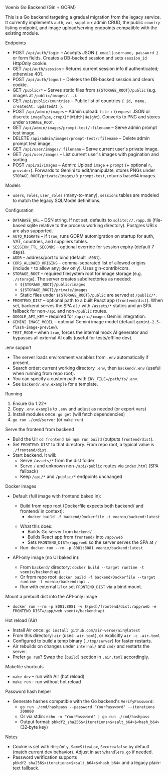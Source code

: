 Voenix Go Backend (Gin + GORM)

This is a Go backend targeting a gradual migration from the legacy service. It currently implements `auth`, `vat`, `supplier` admin CRUD, the public `country` listing endpoint, and image upload/serving endpoints compatible with the existing module.

Endpoints
- POST `/api/auth/login` – Accepts JSON `{ email|username, password }` or form fields. Creates a DB-backed session and sets `session_id` HttpOnly cookie.
- GET `/api/auth/session` – Returns current session info if authenticated; otherwise 401.
- POST `/api/auth/logout` – Deletes the DB-backed session and clears cookie.
- GET `/public/*` – Serves static files from `${STORAGE_ROOT}/public` (e.g. images at `/public/images/...`).
- GET `/api/public/countries` – Public list of countries `{ id, name, createdAt, updatedAt }`.
 - POST `/api/admin/images` – Admin upload: `file` + (`request` JSON or discrete `imageType`, `cropX|Y|Width|Height`). Converts to PNG and stores under `STORAGE_ROOT`.
 - GET `/api/admin/images/prompt-test/:filename` – Serve admin prompt test image.
 - DELETE `/api/admin/images/prompt-test/:filename` – Delete admin prompt test image.
- GET `/api/user/images/:filename` – Serve current user's private image.
- GET `/api/user/images` – List current user's images with pagination and sorting.
 - POST `/api/ai/images` – Admin: Upload `image` + `prompt` (+ optional `n`, `provider`). Forwards to Gemini to edit/manipulate, stores PNGs under `STORAGE_ROOT/private/images/0_prompt-test`, returns base64 images.

Models
- `users`, `roles`, `user_roles` (many-to-many), `sessions` tables are modeled to match the legacy SQLModel definitions.

Configuration
- `DATABASE_URL` – DSN string. If not set, defaults to `sqlite://./app.db` (file-based sqlite relative to the process working directory). Postgres URLs are also supported.
- `AUTO_MIGRATE` – if `true`, runs GORM automigration on startup for auth, VAT, countries, and suppliers tables.
- `SESSION_TTL_SECONDS` – optional override for session expiry (default 7 days).
- `ADDR` – address/port to bind (default `:8081`).
- `CORS_ALLOWED_ORIGINS` – comma-separated list of allowed origins (include `*` to allow any; dev only). Uses gin-contrib/cors.
- `STORAGE_ROOT` – required filesystem root for image storage (e.g. `./storage`). The server creates subdirectories as needed:
   - `${STORAGE_ROOT}/public/images`
   - `${STORAGE_ROOT}/private/images`
  - Static files under `${STORAGE_ROOT}/public` are served at `/public/*`.
- `FRONTEND_DIST` – optional path to a built React app (`frontend/dist`). When set, backend serves the SPA at `/` with `/assets/*` statics and an SPA fallback for non-`/api` and non-`/public` routes.
- `GOOGLE_API_KEY` – required for `/api/ai/images` Gemini integration.
- `GEMINI_IMAGE_MODEL` – optional Gemini image model (default `gemini-2.5-flash-image-preview`).
- `TEST_MODE` – when `true`, forces the internal mock AI generator and bypasses all external AI calls (useful for tests/offline dev).

.env support
- The server loads environment variables from `.env` automatically if present.
- Search order: current working directory `.env`, then `backend/.env` (useful when running from repo root).
- You can specify a custom path with `ENV_FILE=/path/to/.env`.
- See `backend/.env.example` for a template.

Running
1) Ensure Go 1.22+
2) Copy `.env.example` to `.env` and adjust as needed (or export vars)
3) Install modules once: `go get` (will fetch dependencies)
4) `go run ./cmd/server` (or `make run`)

Serve the frontend from backend
- Build the UI: `cd frontend && npm run build` (outputs `frontend/dist`).
- Set `FRONTEND_DIST` to that directory. From repo root, a typical value is `./frontend/dist`.
- Start backend. It will:
  - Serve `/assets/*` from the dist folder
  - Serve `/` and unknown non-`/api`/`/public` routes via `index.html` (SPA fallback)
  - Keep `/api/*` and `/public/*` endpoints unchanged

Docker images
- Default (full image with frontend baked in):
  - Build from repo root (Dockerfile expects both backend/ and frontend/ in context):
    - `docker build -f backend/Dockerfile -t voenix/backend:latest .`
  - What this does:
    - Builds Go server from `backend/`
    - Builds React app from `frontend/` into `/app/web`
    - Sets `FRONTEND_DIST=/app/web` so the server serves the SPA at `/`
  - Run: `docker run --rm -p 8081:8081 voenix/backend:latest`

- API‑only image (no UI baked in):
  - From `backend/` directory: `docker build --target runtime -t voenix/backend:api .`
  - Or from repo root: `docker build -f backend/Dockerfile --target runtime -t voenix/backend:api .`
  - Run with external UI or set `FRONTEND_DIST` via a bind mount.

Mount a prebuilt dist into the API‑only image
- `docker run --rm -p 8081:8081 -v $(pwd)/frontend/dist:/app/web -e FRONTEND_DIST=/app/web voenix/backend:api`


Hot reload (Air)
- Install Air once: `go install github.com/air-verse/air@latest`
- From this directory: `air` (uses `.air.toml`), or explicitly `air -c .air.toml`
- Configured to build a temp binary (`./tmp/server`) for faster restarts.
- Air rebuilds on changes under `internal/` and `cmd/` and restarts the server.
- Prefer `go run`? Swap the `[build]` section in `.air.toml` accordingly.

Makefile shortcuts
- `make dev` – run with Air (hot reload)
- `make run` – run without hot reload

Password hash helper
- Generate hashes compatible with the Go backend's `VerifyPassword`:
  - `go run ./cmd/hashpass --password 'YourPassword' --iterations 200000`
  - Or via stdin: `echo -n 'YourPassword' | go run ./cmd/hashpass`
  - Output format: `pbkdf2_sha256$<iterations>$<salt_b64>$<hash_b64>` (32‑byte key)

Notes
- Cookie is set with `HttpOnly`, `SameSite=Lax`, `Secure=false` by default (match current dev behavior). Adjust in `auth/handlers.go` if needed.
- Password verification supports `pbkdf2_sha256$<iterations>$<salt_b64>$<hash_b64>` and a legacy plain-text fallback.
